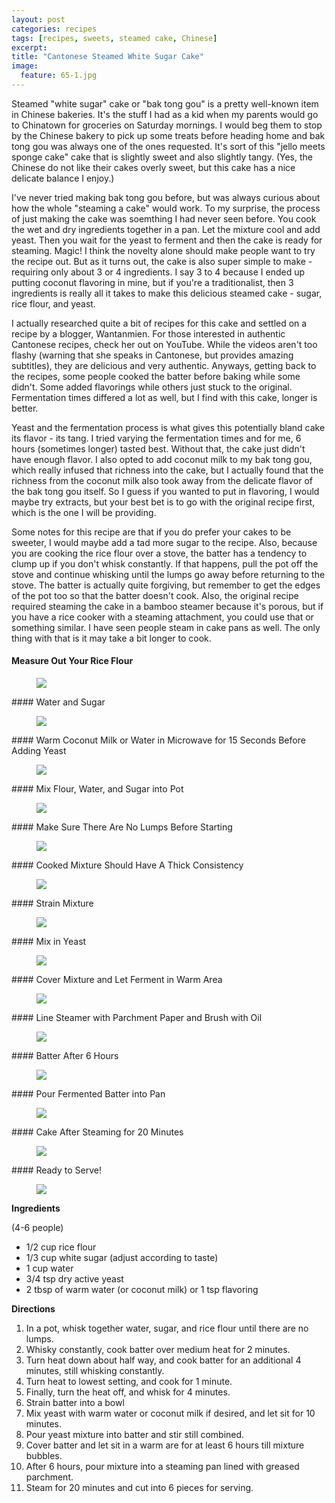 ```yaml
---
layout: post
categories: recipes
tags: [recipes, sweets, steamed cake, Chinese]
excerpt: 
title: "Cantonese Steamed White Sugar Cake"
image:
  feature: 65-1.jpg
---
```


Steamed "white sugar" cake or "bak tong gou" is a pretty well-known item in Chinese bakeries.  It's the stuff I had as a kid when my parents would go to  Chinatown for groceries on Saturday mornings.  I would beg them to stop by the Chinese bakery to pick up some treats before heading home and bak tong gou was always one of the ones requested.  It's sort of this "jello meets sponge cake" cake that is slightly sweet and also slightly tangy.  (Yes, the Chinese do not like their cakes overly sweet, but this cake has a nice delicate balance I enjoy.)

I've never tried making bak tong gou before, but was always curious about how the whole "steaming a cake" would work.   To my surprise, the process of just making the cake was soemthing I had never seen before.  You cook the wet and dry ingredients together in a pan.  Let the mixture cool and add yeast.  Then you wait for the yeast to ferment and then the cake is ready for steaming.  Magic!   I think the novelty alone should make people want to try the recipe out.  But as it turns out, the cake is also super simple to make - requiring only about 3 or 4 ingredients.  I say 3 to 4 because I ended up putting coconut flavoring in mine, but if you're a traditionalist, then 3 ingredients is really all it takes to make this delicious steamed cake - sugar, rice flour, and yeast.

I actually researched quite a bit of recipes for this cake and settled on a recipe by a blogger, Wantanmien.  For those interested in authentic Cantonese recipes, check her out on YouTube. While the videos aren't too flashy (warning that she speaks in Cantonese, but provides amazing subtitles), they are delicious and very authentic.  Anyways, getting back to the recipes, some people cooked the batter before baking while some didn't.  Some added flavorings while others just stuck to the original.  Fermentation times differed a lot as well, but I find with this cake, longer is better.  

Yeast and the fermentation process is what gives this potentially bland cake its flavor - its tang.  I tried varying the fermentation times and for me, 6 hours (sometimes longer) tasted best.  Without that, the cake just didn't have enough flavor.  I also opted to add coconut milk to my bak tong gou, which really infused that richness into the cake, but I actually found that the richness from the coconut milk also took away from the delicate flavor of the bak tong gou itself.  So I guess if you wanted to put in flavoring, I would maybe try extracts, but your best bet is to go with the original recipe first, which is the one I will be providing.  

Some notes for this recipe are that if you do prefer your cakes to be sweeter, I would maybe add a tad more sugar to the recipe.  Also, because you are cooking the rice flour over a stove, the batter has a tendency to clump up if you don't whisk constantly.  If that happens, pull the pot off the stove and continue whisking until the lumps go away before returning to the stove.  The batter is actually quite forgiving, but remember to get the edges of the pot too so that the batter doesn't cook.  Also, the original recipe required steaming the cake in a bamboo steamer because it's porous, but if you have a rice cooker with a steaming attachment, you could use that or something similar.  I have seen people steam in cake pans as well.  The only thing with that is it may take a bit longer to cook.

#### Measure Out Your Rice Flour
<figure> <img src='/images/65-2.jpg'> </figure>
#### Water and Sugar
<figure> <img src='/images/65-3.jpg'> </figure>
#### Warm Coconut Milk or Water in Microwave for 15 Seconds Before Adding Yeast
<figure> <img src='/images/65-4.jpg'> </figure>
#### Mix Flour, Water, and Sugar into Pot
<figure> <img src='/images/65-5.jpg'> </figure>
#### Make Sure There Are No Lumps Before Starting
<figure> <img src='/images/65-6.jpg'> </figure>
#### Cooked Mixture Should Have A Thick Consistency
<figure> <img src='/images/65-7.jpg'> </figure>
#### Strain Mixture
<figure> <img src='/images/65-8.jpg'> </figure>
#### Mix in Yeast
<figure> <img src='/images/65-9.jpg'> </figure>
#### Cover Mixture and Let Ferment in Warm Area
<figure> <img src='/images/65-10.jpg'> </figure>
#### Line Steamer with Parchment Paper and Brush with Oil
<figure> <img src='/images/65-11.jpg'> </figure>
#### Batter After 6 Hours
<figure> <img src='/images/65-12.jpg'> </figure>
#### Pour Fermented Batter into Pan
<figure> <img src='/images/65-13.jpg'> </figure>
#### Cake After Steaming for 20 Minutes
<figure> <img src='/images/65-14.jpg'> </figure>
#### Ready to Serve!
<figure> <img src='/images/65-15.jpg'> </figure>
<section class='recipe'>
<p><strong>Ingredients</strong></p>

<p>(4-6 people)</p>

<ul><li>1/2 cup rice flour</li><li>1/3 cup white sugar (adjust according to taste)</li><li>1 cup water</li><li>3/4 tsp dry active yeast</li><li>2 tbsp of warm water (or coconut milk) or 1 tsp flavoring </li></ul>

<p><strong>Directions</strong></p>

<ol><li>In a pot, whisk together water, sugar, and rice flour until there are no lumps. </li><li>Whisky constantly, cook batter over medium heat for 2 minutes.  </li><li>Turn heat down about half way, and cook batter for an additional 4 minutes, still whisking constantly.</li><li>Turn heat to lowest setting, and cook for 1 minute.</li><li>Finally, turn the heat off, and whisk for 4 minutes.</li><li>Strain batter into a bowl</li><li>Mix yeast with warm water or coconut milk if desired, and let sit for 10 minutes.</li><li>Pour yeast mixture into batter and stir still combined.</li><li>Cover batter and let sit in a warm are for at least 6 hours till mixture bubbles.</li><li>After 6 hours, pour mixture into a steaming pan lined with greased parchment.</li><li>Steam for 20 minutes and cut into 6 pieces for serving.</li></ol></section>